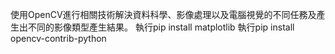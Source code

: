 使用OpenCV進行相關技術解決資料科學、影像處理以及電腦視覺的不同任務及產生出不同的影像類型產生結果。
執行pip install matplotlib
執行pip install opencv-contrib-python
